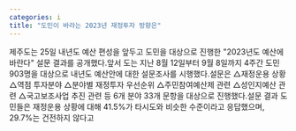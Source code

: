 ```yaml
---
categories: i
title: "도민이 바라는 2023년 재정투자 방향은"
---
```

제주도는 25일 내년도 예산 편성을 앞두고 도민을 대상으로 진행한 "2023년도 예산에 바란다" 설문 결과를 공개했다.앞서 도는 지난 8월 12일부터 9월 8일까지 4주간 도민 903명을 대상으로 내년도 예산안에 대한 설문조사를 시행했다.설문은 △재정운용 상황 △역점 투자분야 △분야별 재정투자 우선순위 △주민참여예산제 관련 △성인지예산 관련 △국고보조사업 추진 관련 등 6개 분야 33개 문항을 대상으로 진행했다.설문 결과 도민들은 재정운용 상황에 대해 41.5%가 타시도와 비슷한 수준이라고 응답했으며, 29.7%는 건전하지 않다고